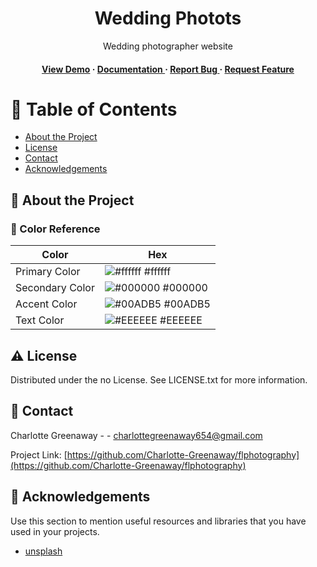<div align='center'>

<h1>Wedding Photots</h1>
<p>Wedding photographer website</p>

<h4> <a href=https://main--firstlookphotography.netlify.app/>View Demo</a> <span> · </span> <a href="https://github.com/Charlotte-Greenaway/First Look Photography/blob/master/README.md"> Documentation </a> <span> · </span> <a href="https://github.com/Charlotte-Greenaway/First Look Photography/issues"> Report Bug </a> <span> · </span> <a href="https://github.com/Charlotte-Greenaway/First Look Photography/issues"> Request Feature </a> </h4>


</div>

# :notebook_with_decorative_cover: Table of Contents

- [About the Project](#star2-about-the-project)
- [License](#warning-license)
- [Contact](#handshake-contact)
- [Acknowledgements](#gem-acknowledgements)


## :star2: About the Project

### :art: Color Reference
| Color | Hex |
| --------------- | ---------------------------------------------------------------- |
| Primary Color | ![#ffffff](https://via.placeholder.com/10/ffffff?text=+) #ffffff |
| Secondary Color | ![#000000](https://via.placeholder.com/10/000000?text=+) #000000 |
| Accent Color | ![#00ADB5](https://via.placeholder.com/10/00ADB5?text=+) #00ADB5 |
| Text Color | ![#EEEEEE](https://via.placeholder.com/10/EEEEEE?text=+) #EEEEEE |

## :warning: License

Distributed under the no License. See LICENSE.txt for more information.

## :handshake: Contact

Charlotte Greenaway - - charlottegreenaway654@gmail.com

Project Link: [https://github.com/Charlotte-Greenaway/flphotography](https://github.com/Charlotte-Greenaway/flphotography)

## :gem: Acknowledgements

Use this section to mention useful resources and libraries that you have used in your projects.

- [unsplash ](https://unsplash.com/)
